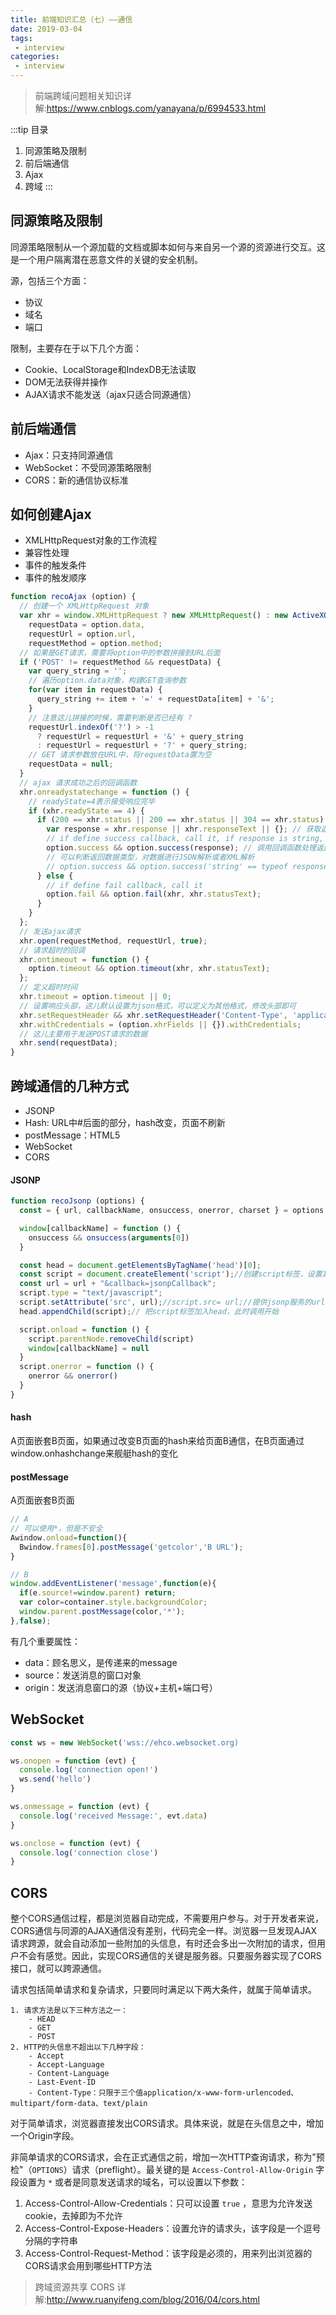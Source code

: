 ```yaml
---
title: 前端知识汇总（七）——通信
date: 2019-03-04
tags:
 - interview        
categories: 
 - interview
---
```


> 前端跨域问题相关知识详解:https://www.cnblogs.com/yanayana/p/6994533.html

:::tip 目录
1. 同源策略及限制
2. 前后端通信
3. Ajax
4. 跨域
:::

## 同源策略及限制

同源策略限制从一个源加载的文档或脚本如何与来自另一个源的资源进行交互。这是一个用户隔离潜在恶意文件的关键的安全机制。

源，包括三个方面：

- 协议
- 域名
- 端口

限制，主要存在于以下几个方面：

- Cookie、LocalStorage和IndexDB无法读取
- DOM无法获得并操作
- AJAX请求不能发送（ajax只适合同源通信）

## 前后端通信

- Ajax：只支持同源通信
- WebSocket：不受同源策略限制
- CORS：新的通信协议标准

## 如何创建Ajax

- XMLHttpRequest对象的工作流程
- 兼容性处理
- 事件的触发条件
- 事件的触发顺序

```javascript
function recoAjax (option) {
  // 创建一个 XMLHttpRequest 对象
  var xhr = window.XMLHttpRequest ? new XMLHttpRequest() : new ActiveXObject("Microsoft.XMLHTTP"),
    requestData = option.data,
    requestUrl = option.url,
    requestMethod = option.method;
  // 如果是GET请求，需要将option中的参数拼接到URL后面
  if ('POST' != requestMethod && requestData) {
    var query_string = '';
    // 遍历option.data对象，构建GET查询参数
    for(var item in requestData) {
      query_string += item + '=' + requestData[item] + '&';
    }
    // 注意这儿拼接的时候，需要判断是否已经有 ?
    requestUrl.indexOf('?') > -1
      ? requestUrl = requestUrl + '&' + query_string
      : requestUrl = requestUrl + '?' + query_string;
    // GET 请求参数放在URL中，将requestData置为空
    requestData = null;
  }
  // ajax 请求成功之后的回调函数
  xhr.onreadystatechange = function () {
    // readyState=4表示接受响应完毕
    if (xhr.readyState == 4) {
      if (200 == xhr.status || 200 == xhr.status || 304 == xhr.status) { // 判断状态码
        var response = xhr.response || xhr.responseText || {}; // 获取返回值
        // if define success callback, call it, if response is string, convert it to json objcet
        option.success && option.success(response); // 调用回调函数处理返回数据
        // 可以判断返回数据类型，对数据进行JSON解析或者XML解析
        // option.success && option.success('string' == typeof response ? JSON.parse(response) : response);
      } else {
        // if define fail callback, call it
        option.fail && option.fail(xhr, xhr.statusText);
      }
    }
  };
  // 发送ajax请求
  xhr.open(requestMethod, requestUrl, true);
  // 请求超时的回调
  xhr.ontimeout = function () {
    option.timeout && option.timeout(xhr, xhr.statusText);
  };
  // 定义超时时间
  xhr.timeout = option.timeout || 0;
  // 设置响应头部，这儿默认设置为json格式，可以定义为其他格式，修改头部即可
  xhr.setRequestHeader && xhr.setRequestHeader('Content-Type', 'application/json;charset=utf-8');
  xhr.withCredentials = (option.xhrFields || {}).withCredentials;
  // 这儿主要用于发送POST请求的数据
  xhr.send(requestData);
}
```

## 跨域通信的几种方式

- JSONP
- Hash: URL中#后面的部分，hash改变，页面不刷新
- postMessage：HTML5
- WebSocket
- CORS

#### JSONP

```js
function recoJsonp (options) {
  const = { url, callbackName, onsuccess, onerror, charset } = options

  window[callbackName] = function () {
    onsuccess && onsuccess(arguments[0])
  }

  const head = document.getElementsByTagName('head')[0];         
  const script = document.createElement('script');//创建script标签，设置其属性         
  const url = url + "&callback=jsonpCallback";
  script.type = "text/javascript";                            
  script.setAttribute('src', url);//script.src= url;//提供jsonp服务的url地址
  head.appendChild(script);// 把script标签加入head，此时调用开始

  script.onload = function () {
    script.parentNode.removeChild(script)
    window[callbackName] = null
  }
  script.onerror = function () {
    onerror && onerror()
  }
}
```

#### hash

A页面嵌套B页面，如果通过改变B页面的hash来给页面B通信，在B页面通过window.onhashchange来舰艇hash的变化

#### postMessage

A页面嵌套B页面

```js
// A
// 可以使用*，但是不安全
Awindow.onload=function(){
  Bwindow.frames[0].postMessage('getcolor','B URL');
}

// B
window.addEventListener('message',function(e){
  if(e.source!=window.parent) return;
  var color=container.style.backgroundColor;
  window.parent.postMessage(color,'*');
},false);
```
有几个重要属性：

- data：顾名思义，是传递来的message
- source：发送消息的窗口对象
- origin：发送消息窗口的源（协议+主机+端口号）

## WebSocket

```js
const ws = new WebSocket('wss://ehco.websocket.org)

ws.onopen = function (evt) {
  console.log('connection open!')
  ws.send('hello')
}

ws.onmessage = function (evt) {
  console.log('received Message:', evt.data)
}

ws.onclose = function (evt) {
  console.log('connection close')
}
```

## CORS

整个CORS通信过程，都是浏览器自动完成，不需要用户参与。对于开发者来说，CORS通信与同源的AJAX通信没有差别，代码完全一样。浏览器一旦发现AJAX请求跨源，就会自动添加一些附加的头信息，有时还会多出一次附加的请求，但用户不会有感觉。因此，实现CORS通信的关键是服务器。只要服务器实现了CORS接口，就可以跨源通信。

请求包括简单请求和复杂请求，只要同时满足以下两大条件，就属于简单请求。

```
1. 请求方法是以下三种方法之一：
    - HEAD
    - GET
    - POST
2. HTTP的头信息不超出以下几种字段：
    - Accept
    - Accept-Language
    - Content-Language
    - Last-Event-ID
    - Content-Type：只限于三个值application/x-www-form-urlencoded、multipart/form-data、text/plain
```

对于简单请求，浏览器直接发出CORS请求。具体来说，就是在头信息之中，增加一个Origin字段。

非简单请求的CORS请求，会在正式通信之前，增加一次HTTP查询请求，称为"预检"（`OPTIONS`）请求（preflight）。最关键的是 `Access-Control-Allow-Origin` 字段设置为 `*` 或者是同意发送请求的域名，可以设置以下参数：
1. Access-Control-Allow-Credentials：只可以设置 `true` ，意思为允许发送cookie，去掉即为不允许
2. Access-Control-Expose-Headers：设置允许的请求头，该字段是一个逗号分隔的字符串
3. Access-Control-Request-Method：该字段是必须的，用来列出浏览器的CORS请求会用到哪些HTTP方法

> 跨域资源共享 CORS 详解:http://www.ruanyifeng.com/blog/2016/04/cors.html